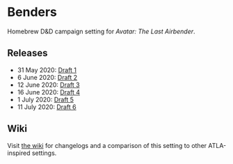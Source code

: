 # Benders

Homebrew D&D campaign setting for _Avatar: The Last Airbender_.

## Releases
- 31 May 2020: [Draft 1](drafts/draft1.pdf)
- 6 June 2020: [Draft 2](drafts/draft2.pdf)
- 12 June 2020: [Draft 3](drafts/draft3.pdf)
- 16 June 2020: [Draft 4](drafts/draft4.pdf)
- 1 July 2020: [Draft 5](drafts/draft5.pdf)
- 11 July 2020: [Draft 6](drafts/draft6.pdf)

## Wiki
Visit [the wiki](https://github.com/nglaeser/benders/wiki) for changelogs and a comparison of this setting to other ATLA-inspired settings.
